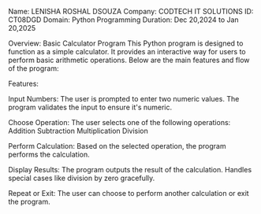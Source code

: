 Name: LENISHA ROSHAL DSOUZA
Company: CODTECH IT SOLUTIONS
ID: CT08DGD
Domain: Python Programming
Duration: Dec 20,2024 to Jan 20,2025

Overview: Basic Calculator Program
This Python program is designed to function as a simple calculator. It provides an interactive way for users to perform basic arithmetic operations. Below are the main features and flow of the program:

Features:

Input Numbers:
The user is prompted to enter two numeric values.
The program validates the input to ensure it's numeric.

Choose Operation:
The user selects one of the following operations:
Addition 
Subtraction
Multiplication
Division

Perform Calculation:
Based on the selected operation, the program performs the calculation.

Display Results:
The program outputs the result of the calculation.
Handles special cases like division by zero gracefully.

Repeat or Exit:
The user can choose to perform another calculation or exit the program.
